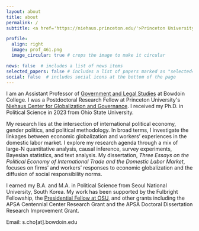 ```yaml
---
layout: about
title: about
permalink: /
subtitle: <a href='https://niehaus.princeton.edu/'>Princeton University</a>

profile:
  align: right
  image: prof_461.png
  image_circular: true # crops the image to make it circular

news: false  # includes a list of news items
selected_papers: false # includes a list of papers marked as "selected={false}"
social: false  # includes social icons at the bottom of the page
---
```


I am an Assistant Professor of  [Government and Legal Studies](https://www.bowdoin.edu/government/) at Bowdoin College. I was a Postdoctoral Research Fellow at Princeton University's [Niehaus Center for Globalization and Governance](https://niehaus.princeton.edu/). I received my Ph.D. in Political Science in 2023 from Ohio State University. 

My research lies at the intersection of international political economy, gender politics, and political methodology. In broad terms, I investigate the linkages between economic globalization and workers’ experiences in the domestic labor market.  I explore my research agenda through a mix of large-N quantitative analysis, causal inference, survey experiments, Bayesian statistics, and text analysis.  My dissertation, *Three Essays on the Political Economy of International Trade and the Domestic Labor Market*, focuses on firms’ and workers’ responses to economic globalization and the diffusion of social responsibility norms.

I earned my B.A. and M.A. in Political Science from Seoul National University, South Korea. My work has been supported by the Fulbright Fellowship, the [Presidential Fellow at OSU](https://gradsch.osu.edu/presidential-fellowship), and other grants including the APSA Centennial Center Research Grant and the APSA Doctoral Dissertation Research Improvement Grant. 

Email: s.cho\[at].bowdoin.edu

